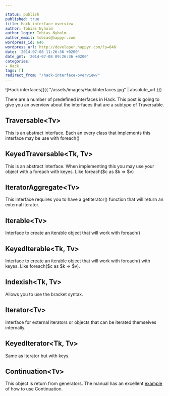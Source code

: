 ```yaml
---

status: publish
published: true
title: Hack interface overview
author: Tobias Nyholm
author_login: Tobias Nyholm
author_email: tobias@happyr.com
wordpress_id: 646
wordpress_url: http://developer.happyr.com/?p=646
date: '2014-07-08 11:26:36 +0200'
date_gmt: '2014-07-08 09:26:36 +0200'
categories:
- Hack
tags: []
redirect_from: "/hack-interface-overview/"
---
```



![Hack interfaces]({{ "/assets/images/HackInterfaces.jpg" | absolute_url }})

There are a number of predefined interfaces in Hack. This post is going to give you an overview about the interfaces that are a subtype of Traversable.

<h2>Traversable&lt;Tv&gt;</h2>

This is an abstract interface. Each an every class that implements this interface may be use with foreach()

<h2>KeyedTraversable&lt;Tk, Tv&gt;</h2>

This is an abstract interface. When implementing this you may use your object with a foreach with keyes. Like foreach($c as $k =&gt; $v)

<h2>IteratorAggregate&lt;Tv&gt;</h2>

This interface requires you to have a getIterator() function that will return an external iterator.

<h2>Iterable&lt;Tv&gt;</h2>

Interface to create an iterable object that will work with foreach()

<h2>KeyedIterable&lt;Tk, Tv&gt;</h2>

Interface to create an iterable object that will work with foreach() with keyes. Like foreach($c as $k =&gt; $v).

<h2>Indexish&lt;Tk, Tv&gt;</h2>

Allows you to use the bracket syntax.

<h2>Iterator&lt;Tv&gt;</h2>

Interface for external iterators or objects that can be iterated themselves internally.

<h2>KeyedIterator&lt;Tk, Tv&gt;</h2>

Same as Iterator but with keys.

<h2>Continuation&lt;Tv&gt;</h2>

This object is return from generators. The manual has an excellent <a href="http://docs.hhvm.com/manual/en/hack.continuations.php">example</a> of how to use Continuation.

